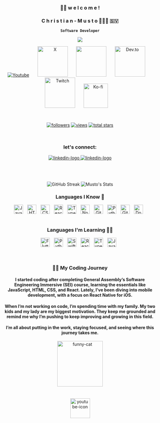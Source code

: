 ### <p align="center">👋🏽 w e l c o m e !
### <p align="center">C h r i s t i a n - M u s t o 👨🏽‍💻 🇸🇻
**<p align="center">`Software Developer`**
</p>

<div align="center">
    <img src="https://github.com/user-attachments/assets/6ed67351-6f45-46c3-8127-4de67452200d"/>
</div>
<!-- Social icons section -->
<p align="center">
  <a href="https://www.youtube.com/@codermusto"><img alt="Youtube" title="Youtube" src="https://img.shields.io/badge/YouTube-%23FF0000.svg?style=for-the-badge&logo=YouTube&logoColor=white"/></a>
  &#8287;&#8287;&#8287;&#8287;&#8287;
  <a href="https://x.com/codermusto"><img width="100px" alt="X" title="X" src="https://img.shields.io/badge/Twitter-%231DA1F2.svg?style=for-the-badge&logo=Twitter&logoColor=white"/></a>
  &#8287;&#8287;&#8287;&#8287;&#8287;
  <a href="https://discord.gg/skcRTWT9Vn" alt="Discord" title="DevSmashers Discord Server"><img width="100px" src="https://img.shields.io/badge/Discord-%235865F2.svg?style=for-the-badge&logo=discord&logoColor=white"/></a>
  &#8287;&#8287;&#8287;&#8287;&#8287;
  <a href="https://dev.to/codermusto"><img width="100px" alt="Dev.to" title="DenverCoder1 Dev.to" src="https://img.shields.io/badge/dev.to-0A0A0A?style=for-the-badge&logo=dev.to&logoColor=white"></a>
  &#8287;&#8287;&#8287;&#8287;&#8287;
  <a href="https://twitch.com/mustbros"><img width="100px" alt="Twitch" title="TTwitch" src="https://img.shields.io/badge/Twitch-%239146FF.svg?style=for-the-badge&logo=Twitch&logoColor=white"></a>
  &#8287;&#8287;&#8287;&#8287;&#8287;
  <a href="https://ko-fi.com/musto"><img width="80px" alt="Ko-fi" title="Buy me a coffee ☕" src="https://img.shields.io/badge/Ko--fi-F16061?style=for-the-badge&logo=ko-fi&logoColor=white"/></a>
  &#8287;&#8287;&#8287;&#8287;&#8287;
</p>

<br/>

<!-- Social badges section -->
<!-- Badges with custom icons - https://github. 
<!-- View counter - https://github.com/DenverCoder1/Simple-View-Counter -->
<p align="center">
  <a href="https://github.com/officialmusto?tab=repositories">
    <img alt="followers" title="Follow me on Github" src="https://custom-icon-badges.demolab.com/github/followers/officialmusto?color=236ad3&labelColor=1155ba&style=for-the-badge&logo=person-add&label=Follow&logoColor=white"/></a>
  <a href="https://github.com/officialmusto">
    <img alt="views" title="GitHub profile views" src="https://komarev.com/ghpvc/?username=officialmusto&style=for-the-badge"/></a>
  <a href="https://github.com/officialmusto?tab=repositories&sort=stargazers">
    <img alt="total stars" title="Total stars on GitHub" src="https://custom-icon-badges.demolab.com/github/stars/officialmusto?color=55960c&style=for-the-badge&labelColor=488207&logo=star"/></a>
</p>

<br/>

<div align="center">
  <h3>let's connect:</h3>
  <a href="https://linkedin.com/in/christian-musto-p">
    <img alt="linkedin-logo" src="https://img.shields.io/badge/linkedin-%230077B5.svg?style=for-the-badge&logo=linkedin"/>
  <a/>
  <a href="mailto:christianmustoj@gmail.com">
    <img alt="linkedin-logo" src="https://img.shields.io/badge/Gmail-D14836?style=for-the-badge&logo=gmail&logoColor=white"/>
  <a/>
<div/>

#

<br/>

![GitHub Streak](https://streak-stats.demolab.com/?user=officialmusto&theme=transparent&border=555555&mode=daily)
![Musto's Stats](https://github-readme-stats.vercel.app/api?username=officialmusto&show=prs_merged,prs_merged_percentage_icons=true&theme=transparent)

### Languages I Know 💾
<div align="center">
  <img alt="JavaScript" width="30px" style="padding-right:10px;" src="https://cdn.jsdelivr.net/gh/devicons/devicon/icons/javascript/javascript-original.svg"/>
  <img alt="HTML" width="30px" style="padding-right:10px;" src="https://cdn.jsdelivr.net/gh/devicons/devicon/icons/html5/html5-plain.svg" />
  <img alt="CSS" width="30px" style="padding-right:10px;" src="https://cdn.jsdelivr.net/gh/devicons/devicon/icons/css3/css3-plain.svg" />
  <img alt="React" width="30px" style="padding-right:10px;" src="https://cdn.jsdelivr.net/gh/devicons/devicon/icons/react/react-original.svg" />
  <img alt="TypeScript" width="30px" style="padding-right:10px;" src="https://cdn.jsdelivr.net/gh/devicons/devicon/icons/typescript/typescript-plain.svg" />
  <img alt="NodeJS" width="30px" style="padding-right:10px;" src="https://cdn.jsdelivr.net/gh/devicons/devicon/icons/nodejs/nodejs-plain.svg" />
  <img alt="Git" width="30px" style="padding-right:10px;" src="https://cdn.jsdelivr.net/gh/devicons/devicon/icons/git/git-original.svg" />
  <img alt="Python" width="30px" style="padding-right:10px;" src="https://cdn.jsdelivr.net/gh/devicons/devicon/icons/python/python-plain.svg" />
  <img alt="GitHub" width="30px" style="padding-right:10px;" src="https://i.imgur.com/UAtFT2H.png" />
  <img alt="Docker" width="30px" style="padding-right:10px;" src="https://cdn.jsdelivr.net/gh/devicons/devicon/icons/docker/docker-plain.svg" />
</div>
<br />


<!-- ![GitHub Streak](https://streak-stats.demolab.com?user=officialmusto&theme=gruvbox&border_radius=4.5) -->

### Languages I'm Learning 🧑‍🏫
<div align="center">
  <img alt="Flutter" width="30px" style="padding-right:10px;" src="https://cdn.jsdelivr.net/gh/devicons/devicon/icons/flutter/flutter-plain.svg" />
  <img alt="Python" width="30px" style="padding-right:10px;" src="https://cdn.jsdelivr.net/gh/devicons/devicon/icons/python/python-original.svg"/>
  <img alt="Swift" width="30px" style="padding-right:10px;" src="https://cdn.jsdelivr.net/gh/devicons/devicon/icons/swift/swift-original.svg" />
  <img alt="React" width="30px" style="padding-right:10px;" src="https://cdn.jsdelivr.net/gh/devicons/devicon/icons/react/react-original.svg" />
  <img alt="TypeScript" width="30px" style="padding-right:10px;" src="https://cdn.jsdelivr.net/gh/devicons/devicon/icons/typescript/typescript-plain.svg" />
  <img alt="JavaScript" width="30px" style="padding-right:10px;" src="https://cdn.jsdelivr.net/gh/devicons/devicon/icons/javascript/javascript-original.svg" />
</div>
  
<br />

#

<h3>👨‍💻 My Coding Journey</h3>
  
#### I started coding after completing General Assembly’s Software Engineering Immersive (SEI) course, learning the essentials like JavaScript, HTML, CSS, and React. Lately, I’ve been diving into mobile development, with a focus on React Native for iOS.

#### When I’m not working on code, I’m spending time with my family. My two kids and my lady are my biggest motivation. They keep me grounded and remind me why I’m pushing to keep improving and growing in this field.

#### I’m all about putting in the work, staying focused, and seeing where this journey takes me.


<img src="https://i.imgur.com/CPpU3NS.gif" alt="funny-cat" width="150" height="150" />

# 

<div>
  <a href="https://youtube.com/mustolinii">
    <img src="https://i.imgur.com/YCHOrEb.png" alt="youtube-icon" width="65" height="65">
  </a>
<div/>

<!--
**officialmusto/officialmusto** is a ✨ _special_ ✨ repository because its `README.md` (this file) appears on your GitHub profile.

Here are some ideas to get you started:

- 🔭 I’m currently working on ...
- 🌱 I’m currently learning ...
- 👯 I’m looking to collaborate on ...
- 🤔 I’m looking for help with ...
- 💬 Ask me about ...
- 📫 How to reach me: ...
- 😄 Pronouns: ...
- ⚡ Fun fact: ...
-->
